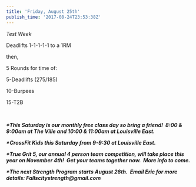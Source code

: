 ```yaml
---
title: 'Friday, August 25th'
publish_time: '2017-08-24T23:53:38Z'
---
```


*Test Week*

Deadlifts 1-1-1-1-1 to a 1RM

then,

5 Rounds for time of:

5-Deadlifts (275/185)

10-Burpees

15-T2B

 

***\*This Saturday is our monthly free class day so bring a friend!
 8:00 & 9:00am at The Ville and 10:00 & 11:00am at Louisville East.***

***\*CrossFit Kids this Saturday from 9-9:30 at Louisville East.***

***\*True Grit 5, our annual 4 person team competition, will take place
this year on November 4th!  Get your teams together now.  More info to
come.***

***\*The next Strength Program starts August 26th.  Email Eric for more
details: Fallscitystrength\@gmail.com***
